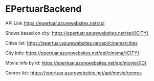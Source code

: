# EPertuarBackend

API Link
https://epertuar.azurewebsites.net/api

Shows based on city:
https://epertuar.azurewebsites.net/api/{CITY}

Cities list:
https://epertuar.azurewebsites.net/api/cinema/cities

City Info:
https://epertuar.azurewebsites.net/api/cinema/{CITY}

Movie Info by id:
https://epertuar.azurewebsites.net/api/movie/{ID}

Genres list:
https://epertuar.azurewebsites.net/api/movie/genres
